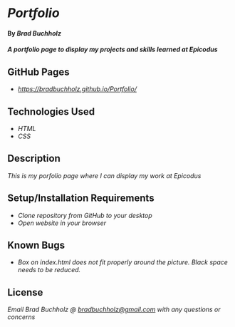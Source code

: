 # _Portfolio_

#### By _**Brad Buchholz**_

#### _A portfolio page to display my projects and skills learned at Epicodus_

## GitHub Pages 
* _https://bradbuchholz.github.io/Portfolio/_
## Technologies Used

* _HTML_
* _CSS_

## Description

_This is my porfolio page where I can display my work at Epicodus_

## Setup/Installation Requirements

* _Clone repository from GitHub to your desktop_
* _Open website in your browser_

## Known Bugs

* _Box on index.html does not fit properly around the picture. Black space needs to be reduced._

## License

_Email Brad Buchholz @ bradbuchholz@gmail.com with any questions or concerns_